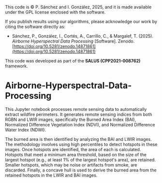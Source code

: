 This code is © P. Sánchez and I. González, 2025, and it is made available under the GPL license enclosed with the software.
 
If you publish results using our algorithms, please acknowledge our work by citing the software directly as:
 
- Sánchez, P., González, I., Cortés, A., Carrillo, C., & Margalef, T. (2025). *Airborne Hyperspectral Data Processing* [Software]. Zenodo. [https://doi.org/10.5281/zenodo.14871861](https://doi.org/10.5281/zenodo.14871861)
 
This code was developed as part of the **SALUS (CPP2021-008762)** framework.

# Airborne-Hyperspectral-Data-Processing
This Jupyter notebook processes remote sensing data to automatically extract wildfire perimeters. It generates remote sensing indices from both RGBN and LWIR images, specifically the Burned Area Index (BAI), Normalized Difference Vegetation Index (NDVI), and Normalized Difference Water Index (NDWI).

The burned area is then identified by analyzing the BAI and LWIR images. The methodology involves using high percentiles to detect hotspots in these images. Once hotspots are identified, the area of each is calculated. Hotspots that meet a minimum area threshold, based on the size of the largest hotspot (e.g., at least 1% of the largest hotspot's area), are retained. Smaller hotspots, which may be noise or artifacts from smoke, are discarded. Finally, a concave hull is used to derive the burned area from the retained hotspots in the LWIR and BAI images.
